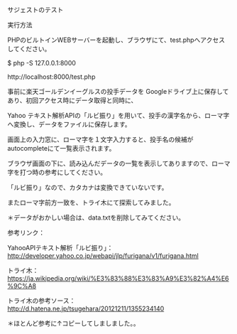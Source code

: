 サジェストのテスト

実行方法

PHPのビルトインWEBサーバーを起動し、ブラウザにて、test.phpへアクセスしてください。

$ php -S 127.0.0.1:8000

http://localhost:8000/test.php

事前に楽天ゴールデンイーグルスの投手データを Googleドライブ上に保存してあり、初回アクセス時にデータ取得と同時に、

Yahoo テキスト解析APIの「ルビ振り」を用いて、投手の漢字名から、ローマ字へ変換し、データをファイルに保存します。

画面上の入力窓に、ローマ字を１文字入力すると、投手名の候補がautocompleteにて一覧表示されます。

ブラウザ画面の下に、読み込んだデータの一覧を表示してありますので、ローマ字を打つ時の参考にしてください。

「ルビ振り」なので、カタカナは変換できていないです。

またローマ字前方一致を、トライ木にて探索してみました。

＊データがおかしい場合は、data.txtを削除してみてください。

参考リンク：

YahooAPIテキスト解析「ルビ振り」：http://developer.yahoo.co.jp/webapi/jlp/furigana/v1/furigana.html

トライ木：https://ja.wikipedia.org/wiki/%E3%83%88%E3%83%A9%E3%82%A4%E6%9C%A8

トライ木の参考ソース：http://d.hatena.ne.jp/tsugehara/20121211/1355234140

＊ほとんど参考に↑コピーしてしましました。。
